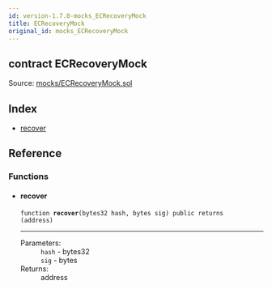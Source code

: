 ```yaml
---
id: version-1.7.0-mocks_ECRecoveryMock
title: ECRecoveryMock
original_id: mocks_ECRecoveryMock
---
```


<div class="contract-doc"><div class="contract"><h2 class="contract-header"><span class="contract-kind">contract</span> ECRecoveryMock</h2><div class="source">Source: <a href="https://github.com/OpenZeppelin/zeppelin-solidity/blob/v1.7.0/contracts/mocks/ECRecoveryMock.sol" target="_blank">mocks/ECRecoveryMock.sol</a></div></div><div class="index"><h2>Index</h2><ul><li><a href="mocks_ECRecoveryMock.html#recover">recover</a></li></ul></div><div class="reference"><h2>Reference</h2><div class="functions"><h3>Functions</h3><ul><li><div class="item function"><span id="recover" class="anchor-marker"></span><h4 class="name">recover</h4><div class="body"><code class="signature">function <strong>recover</strong><span>(bytes32 hash, bytes sig) </span><span>public </span><span>returns  (address) </span></code><hr/><dl><dt><span class="label-parameters">Parameters:</span></dt><dd><div><code>hash</code> - bytes32</div><div><code>sig</code> - bytes</div></dd><dt><span class="label-return">Returns:</span></dt><dd>address</dd></dl></div></div></li></ul></div></div></div>
